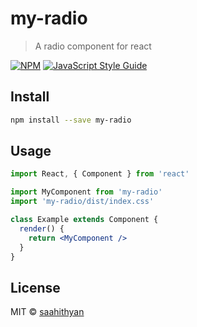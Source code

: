 # my-radio

> A radio component for react

[![NPM](https://img.shields.io/npm/v/my-radio.svg)](https://www.npmjs.com/package/my-radio) [![JavaScript Style Guide](https://img.shields.io/badge/code_style-standard-brightgreen.svg)](https://standardjs.com)

## Install

```bash
npm install --save my-radio
```

## Usage

```jsx
import React, { Component } from 'react'

import MyComponent from 'my-radio'
import 'my-radio/dist/index.css'

class Example extends Component {
  render() {
    return <MyComponent />
  }
}
```

## License

MIT © [saahithyan](https://github.com/saahithyan)
